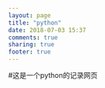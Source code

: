 ```yaml
---
layout: page
title: "python"
date: 2018-07-03 15:37
comments: true
sharing: true
footer: true
---
```

#这是一个python的记录网页